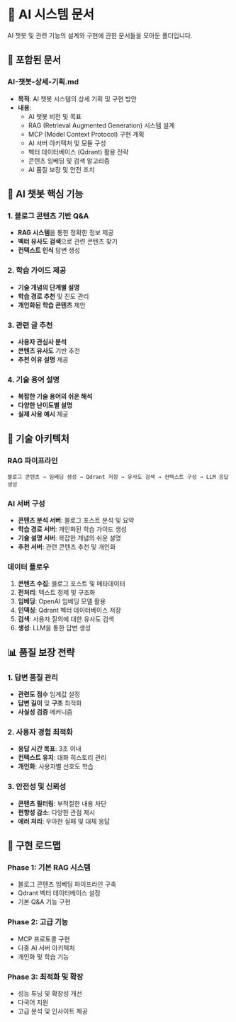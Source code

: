# 🤖 AI 시스템 문서

AI 챗봇 및 관련 기능의 설계와 구현에 관한 문서들을 모아둔 폴더입니다.

## 📁 포함된 문서

### AI-챗봇-상세-기획.md
- **목적**: AI 챗봇 시스템의 상세 기획 및 구현 방안
- **내용**:
  - AI 챗봇 비전 및 목표
  - RAG (Retrieval Augmented Generation) 시스템 설계
  - MCP (Model Context Protocol) 구현 계획
  - AI 서버 아키텍처 및 모듈 구성
  - 벡터 데이터베이스 (Qdrant) 활용 전략
  - 콘텐츠 임베딩 및 검색 알고리즘
  - AI 품질 보장 및 안전 조치

## 🎯 AI 챗봇 핵심 기능

### 1. 블로그 콘텐츠 기반 Q&A
- **RAG 시스템**을 통한 정확한 정보 제공
- **벡터 유사도 검색**으로 관련 콘텐츠 찾기
- **컨텍스트 인식** 답변 생성

### 2. 학습 가이드 제공
- **기술 개념의 단계별 설명**
- **학습 경로 추천** 및 진도 관리
- **개인화된 학습 콘텐츠** 제안

### 3. 관련 글 추천
- **사용자 관심사 분석**
- **콘텐츠 유사도** 기반 추천
- **추천 이유 설명** 제공

### 4. 기술 용어 설명
- **복잡한 기술 용어의 쉬운 해석**
- **다양한 난이도별 설명**
- **실제 사용 예시** 제공

## 🔧 기술 아키텍처

### RAG 파이프라인
```
블로그 콘텐츠 → 임베딩 생성 → Qdrant 저장 → 유사도 검색 → 컨텍스트 구성 → LLM 응답 생성
```

### AI 서버 구성
- **콘텐츠 분석 서버**: 블로그 포스트 분석 및 요약
- **학습 경로 서버**: 개인화된 학습 가이드 생성
- **기술 설명 서버**: 복잡한 개념의 쉬운 설명
- **추천 서버**: 관련 콘텐츠 추천 및 개인화

### 데이터 플로우
1. **콘텐츠 수집**: 블로그 포스트 및 메타데이터
2. **전처리**: 텍스트 정제 및 구조화
3. **임베딩**: OpenAI 임베딩 모델 활용
4. **인덱싱**: Qdrant 벡터 데이터베이스 저장
5. **검색**: 사용자 질의에 대한 유사도 검색
6. **생성**: LLM을 통한 답변 생성

## 📊 품질 보장 전략

### 1. 답변 품질 관리
- **관련도 점수** 임계값 설정
- **답변 길이** 및 **구조** 최적화
- **사실성 검증** 메커니즘

### 2. 사용자 경험 최적화
- **응답 시간 목표**: 3초 이내
- **컨텍스트 유지**: 대화 히스토리 관리
- **개인화**: 사용자별 선호도 학습

### 3. 안전성 및 신뢰성
- **콘텐츠 필터링**: 부적절한 내용 차단
- **편향성 감소**: 다양한 관점 제시
- **에러 처리**: 우아한 실패 및 대체 응답

## 🚀 구현 로드맵

### Phase 1: 기본 RAG 시스템
- 블로그 콘텐츠 임베딩 파이프라인 구축
- Qdrant 벡터 데이터베이스 설정
- 기본 Q&A 기능 구현

### Phase 2: 고급 기능
- MCP 프로토콜 구현
- 다중 AI 서버 아키텍처
- 개인화 및 학습 기능

### Phase 3: 최적화 및 확장
- 성능 튜닝 및 확장성 개선
- 다국어 지원
- 고급 분석 및 인사이트 제공